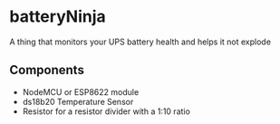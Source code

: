 # batteryNinja
A thing that monitors your UPS battery health and helps it not explode

## Components
- NodeMCU or ESP8622 module
- ds18b20 Temperature Sensor
- Resistor for a resistor divider with a 1:10 ratio

